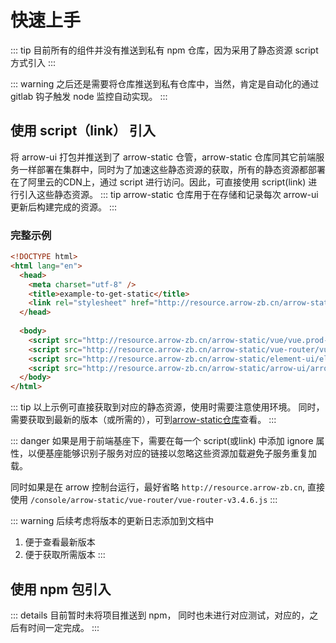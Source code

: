 # 快速上手

::: tip
目前所有的组件并没有推送到私有 npm 仓库，因为采用了静态资源 script 方式引入
:::

::: warning
之后还是需要将仓库推送到私有仓库中，当然，肯定是自动化的通过 gitlab 钩子触发 node 监控自动实现。
:::

## 使用 script（link） 引入
将 arrow-ui 打包并推送到了 arrow-static 仓管，arrow-static 仓库同其它前端服务一样部署在集群中，同时为了加速这些静态资源的获取，所有的静态资源都部署在了阿里云的CDN上，通过 script 进行访问。因此，可直接使用 script(link) 进行引入这些静态资源。
::: tip
arrow-static 仓库用于在存储和记录每次 arrow-ui 更新后构建完成的资源。
:::
### 完整示例
```html
<!DOCTYPE html>
<html lang="en">
  <head>
    <meta charset="utf-8" />
    <title>example-to-get-static</title>
    <link rel="stylesheet" href="http://resource.arrow-zb.cn/arrow-static/element-ui/element-ui-v2.13.2.css"></link>
  </head>
 
  <body>
    <script src="http://resource.arrow-zb.cn/arrow-static/vue/vue.prod-v2.6.11.js"></script>
    <script src="http://resource.arrow-zb.cn/arrow-static/vue-router/vue-router-v3.4.6.js"></script>
    <script src="http://resource.arrow-zb.cn/arrow-static/element-ui/element-ui-v2.13.2.js"></script>
    <script src="http://resource.arrow-zb.cn/arrow-static/arrow-ui/arrow-ui-0.0.25.js"></script>
  </body>
</html>
```
::: tip
以上示例可直接获取到对应的静态资源，使用时需要注意使用环境。
同时，需要获取到最新的版本（或所需的），可到[arrow-static仓库]()查看。
:::

::: danger
如果是用于前端基座下，需要在每一个 script(或link) 中添加 ignore 属性，以便基座能够识别子服务对应的链接以忽略这些资源加载避免子服务重复加载。

同时如果是在 arrow 控制台运行，最好省略 `http://resource.arrow-zb.cn`, 直接使用 `/console/arrow-static/vue-router/vue-router-v3.4.6.js`
:::

::: warning
后续考虑将版本的更新日志添加到文档中
1. 便于查看最新版本
2. 便于获取所需版本
:::

## 使用 npm 包引入
::: details
目前暂时未将项目推送到 npm， 同时也未进行对应测试，对应的，之后有时间一定完成。
:::
